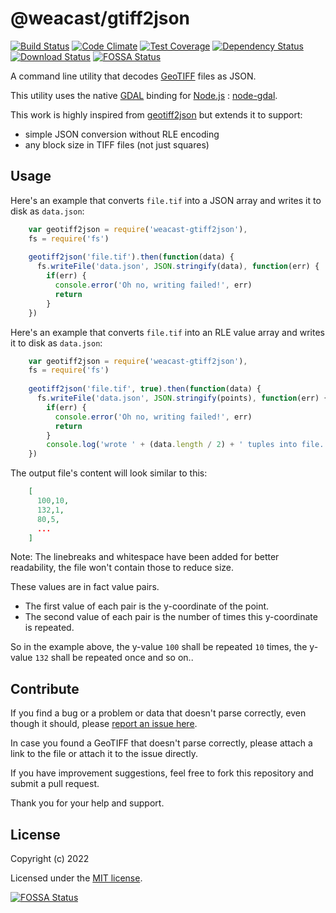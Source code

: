 # @weacast/gtiff2json

[![Build Status](https://app.travis-ci.com/weacast/weacast-gtiff2json.svg?branch=master)](https://app.travis-ci.com/weacast/weacast-gtiff2json)
[![Code Climate](https://codeclimate.com/github/weacast/weacast-gtiff2json/badges/gpa.svg)](https://codeclimate.com/github/weacast/weacast-gtiff2json)
[![Test Coverage](https://codeclimate.com/github/weacast/weacast-gtiff2json/badges/coverage.svg)](https://codeclimate.com/github/weacast/weacast-gtiff2json/coverage)
[![Dependency Status](https://img.shields.io/david/weacast/weacast-gtiff2json.svg?style=flat-square)](https://david-dm.org/weacast/weacast-gtiff2json)
[![Download Status](https://img.shields.io/npm/dm/weacast-gtiff2json.svg?style=flat-square)](https://www.npmjs.com/package/weacast-gtiff2json)
[![FOSSA Status](https://app.fossa.io/api/projects/git%2Bgithub.com%2Fweacast%2Fweacast-gtiff2json.svg?type=shield)](https://app.fossa.io/projects/git%2Bgithub.com%2Fweacast%2Fweacast-gtiff2json?ref=badge_shield)

A command line utility that decodes [GeoTIFF](https://en.wikipedia.org/wiki/GeoTIFF) files as JSON.

This utility uses the native [GDAL](http://www.gdal.org/) binding for [Node.js](http://nodejs.org) : [node-gdal](https://github.com/naturalatlas/node-gdal).

This work is highly inspired from [geotiff2json](https://github.com/avgp/geotiff2json) but extends it to support:
* simple JSON conversion without RLE encoding
* any block size in TIFF files (not just squares)

## Usage

Here's an example that converts `file.tif` into a JSON array and writes it to disk as `data.json`:

```javascript
    var geotiff2json = require('weacast-gtiff2json'),
    fs = require('fs')
    
    geotiff2json('file.tif').then(function(data) {
      fs.writeFile('data.json', JSON.stringify(data), function(err) {
        if(err) {
          console.error('Oh no, writing failed!', err)
          return
        }
    })
```

Here's an example that converts `file.tif` into an RLE value array and writes it to disk as `data.json`:

```javascript
    var geotiff2json = require('weacast-gtiff2json'),
    fs = require('fs')
    
    geotiff2json('file.tif', true).then(function(data) {
      fs.writeFile('data.json', JSON.stringify(points), function(err) {
        if(err) {
          console.error('Oh no, writing failed!', err)
          return
        }
        console.log('wrote ' + (data.length / 2) + ' tuples into file.')
    })
```

The output file's content will look similar to this:

```json
    [
      100,10,
      132,1,
      80,5,
      ...
    ]
```
Note: The linebreaks and whitespace have been added for better readability, the file won't contain those to reduce size.

These values are in fact value pairs. 
* The first value of each pair is the y-coordinate of the point.
* The second value of each pair is the number of times this y-coordinate is repeated.

So in the example above, the y-value `100` shall be repeated `10` times, the y-value `132` shall be repeated once and so on..

## Contribute

If you find a bug or a problem or data that doesn't parse correctly, even though it should, please [report an issue here](https://github.com/weacast/weacast-gtiff2json/issues/new).

In case you found a GeoTIFF that doesn't parse correctly, please attach a link to the file or attach it to the issue directly.

If you have improvement suggestions, feel free to fork this repository and submit a pull request.

Thank you for your help and support.

## License

Copyright (c) 2022

Licensed under the [MIT license](LICENSE).



[![FOSSA Status](https://app.fossa.io/api/projects/git%2Bgithub.com%2Fweacast%2Fweacast-gtiff2json.svg?type=large)](https://app.fossa.io/projects/git%2Bgithub.com%2Fweacast%2Fweacast-gtiff2json?ref=badge_large)
